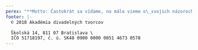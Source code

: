 ```yaml
---
perex: "**Motto: Častokrát sa vídame, no málo vieme o\_svojich názoroch.**\\\n**_(V. J.)_**\n\nHodnotové i odborné kritériá v našom divadelnom spoločenstve vykazujú v súčasnej dobe značnú rozkolísanosť. Akadémiu divadelných tvorcov sme založili ako verejnoprospešnú záujmovú organizáciu, ktorá združuje významné osobnosti slovenskej divadelnej kultúry a ktorá by diskusie chcela iniciovať. \\\nTento svoj úmysel sme začali odvíjať jednak založením pracovných **Klubov Akadémie _(viď TU)._**\\\n_****_\\\nVlajkovým projektom je založenie každoročnej celoštátnej **Ceny Akadémie za divadelnú inscenáciu sezóny**, ktorá zohľadňuje tvorbu všetkých divadiel na Slovensku, ktoré o ňu prejavia v danej sezóne záujem.\r\\\n1. kolo Ceny Akadémie za divadelnú inscenáciu sezóny 2018/19 máme za sebou, hodnotenia regionálnych komisií _**viď TU (Východ, Stred, Západ, BA I., BA II.)**_.\r\n\n**Inscenácie nominované do 2. kola _(viď TU)_**  \\\n_**Všetkým nominovaným blahoželáme!**_\r\n\n**Vrcholová komisia má prvé pracovné stretnutie dňa 3. 9. 2019** \\\n**a od toho dňa vstupuje Cena Akadémie do svojho 2. kola.**"
footer: |-
  © 2018 Akadémia divadelných tvorcov

  Školská 14, 811 07 Bratislava \
  IČO 51718197, č. ú. SK48 0900 0000 0051 4673 0578
---
```


